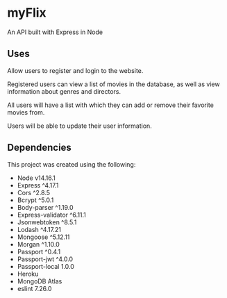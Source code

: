 # myFlix
An API built with Express in Node

## Uses
Allow users to register and login to the website.

Registered users can view a list of movies in the database, as well as view information
about genres and directors.

All users will have a list with which they can add or remove their favorite movies from.

Users will be able to update their user information.

## Dependencies

This project was created using the following:
- Node v14.16.1
- Express ^4.17.1
- Cors ^2.8.5
- Bcrypt ^5.0.1
- Body-parser ^1.19.0
- Express-validator ^6.11.1
- Jsonwebtoken ^8.5.1
- Lodash ^4.17.21
- Mongoose ^5.12.11
- Morgan ^1.10.0
- Passport ^0.4.1
- Passport-jwt ^4.0.0
- Passport-local 1.0.0
- Heroku
- MongoDB Atlas
- eslint 7.26.0

